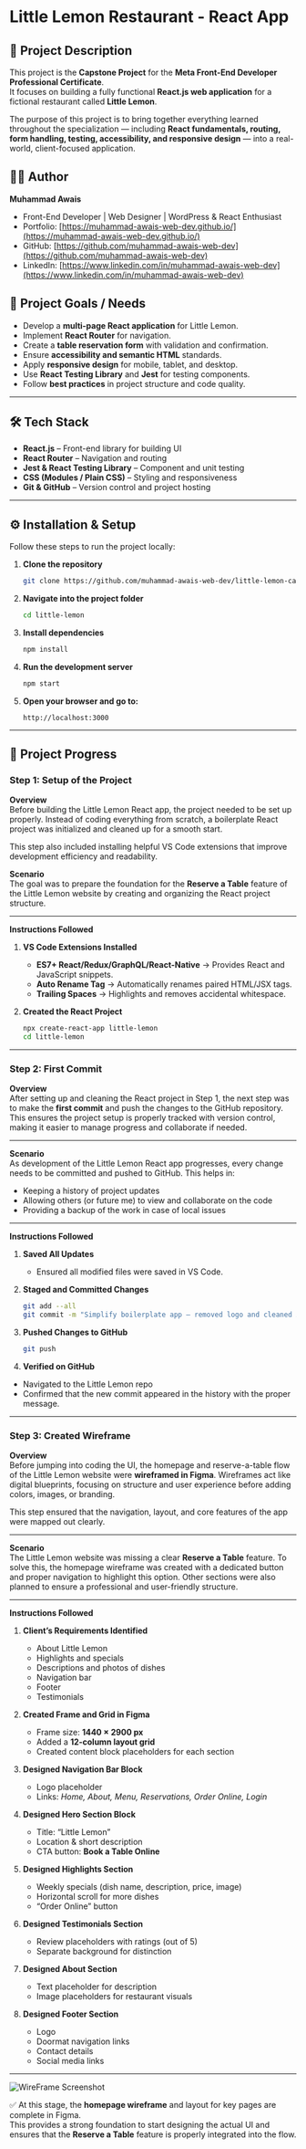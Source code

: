 # Little Lemon Restaurant - React App

## 📌 Project Description  
This project is the **Capstone Project** for the **Meta Front-End Developer Professional Certificate**.  
It focuses on building a fully functional **React.js web application** for a fictional restaurant called **Little Lemon**.  

The purpose of this project is to bring together everything learned throughout the specialization — including **React fundamentals, routing, form handling, testing, accessibility, and responsive design** — into a real-world, client-focused application.  

## 👨‍💻 Author  
**Muhammad Awais**  
- Front-End Developer | Web Designer | WordPress & React Enthusiast  
- Portfolio: [https://muhammad-awais-web-dev.github.io/](https://muhammad-awais-web-dev.github.io/)  
- GitHub: [https://github.com/muhammad-awais-web-dev](https://github.com/muhammad-awais-web-dev)  
- LinkedIn: [https://www.linkedin.com/in/muhammad-awais-web-dev](https://www.linkedin.com/in/muhammad-awais-web-dev)  

## 🎯 Project Goals / Needs  
- Develop a **multi-page React application** for Little Lemon.  
- Implement **React Router** for navigation.  
- Create a **table reservation form** with validation and confirmation.  
- Ensure **accessibility and semantic HTML** standards.  
- Apply **responsive design** for mobile, tablet, and desktop.  
- Use **React Testing Library** and **Jest** for testing components.  
- Follow **best practices** in project structure and code quality.  

---

## 🛠️ Tech Stack  
- **React.js** – Front-end library for building UI  
- **React Router** – Navigation and routing  
- **Jest & React Testing Library** – Component and unit testing  
- **CSS (Modules / Plain CSS)** – Styling and responsiveness  
- **Git & GitHub** – Version control and project hosting  

---

## ⚙️ Installation & Setup  

Follow these steps to run the project locally:  

1. **Clone the repository**  
   ```bash
   git clone https://github.com/muhammad-awais-web-dev/little-lemon-capstone.git

2. **Navigate into the project folder**  
   ```bash
   cd little-lemon

3. **Install dependencies**  
   ```bash
   npm install

4. **Run the development server**  
   ```bash
   npm start
5. **Open your browser and go to:**  
    ```
    http://localhost:3000
    ```
---

## 🚀 Project Progress

### Step 1: Setup of the Project

**Overview**  
Before building the Little Lemon React app, the project needed to be set up properly. Instead of coding everything from scratch, a boilerplate React project was initialized and cleaned up for a smooth start.  

This step also included installing helpful VS Code extensions that improve development efficiency and readability.  

**Scenario**  
The goal was to prepare the foundation for the **Reserve a Table** feature of the Little Lemon website by creating and organizing the React project structure.  

---

**Instructions Followed**

1. **VS Code Extensions Installed**
   - **ES7+ React/Redux/GraphQL/React-Native** → Provides React and JavaScript snippets.  
   - **Auto Rename Tag** → Automatically renames paired HTML/JSX tags.  
   - **Trailing Spaces** → Highlights and removes accidental whitespace.  

2. **Created the React Project**  
   ```bash
   npx create-react-app little-lemon
   cd little-lemon
---

### Step 2: First Commit

**Overview**  
After setting up and cleaning the React project in Step 1, the next step was to make the **first commit** and push the changes to the GitHub repository. This ensures the project setup is properly tracked with version control, making it easier to manage progress and collaborate if needed.  

---

**Scenario**  
As development of the Little Lemon React app progresses, every change needs to be committed and pushed to GitHub. This helps in:  
- Keeping a history of project updates  
- Allowing others (or future me) to view and collaborate on the code  
- Providing a backup of the work in case of local issues  

---

**Instructions Followed**

1. **Saved All Updates**  
   - Ensured all modified files were saved in VS Code.  

2. **Staged and Committed Changes**  
   ```bash
   git add --all
   git commit -m "Simplify boilerplate app – removed logo and cleaned App.js"

3. **Pushed Changes to GitHub**  
   ```bash
   git push

4. **Verified on GitHub**
 - Navigated to the Little Lemon repo
 - Confirmed that the new commit appeared in the history with the proper message.

 ---

### Step 3: Created Wireframe

**Overview**  
Before jumping into coding the UI, the homepage and reserve-a-table flow of the Little Lemon website were **wireframed in Figma**. Wireframes act like digital blueprints, focusing on structure and user experience before adding colors, images, or branding.  

This step ensured that the navigation, layout, and core features of the app were mapped out clearly.  

---

**Scenario**  
The Little Lemon website was missing a clear **Reserve a Table** feature. To solve this, the homepage wireframe was created with a dedicated button and proper navigation to highlight this option. Other sections were also planned to ensure a professional and user-friendly structure.  

---

**Instructions Followed**

1. **Client’s Requirements Identified**  
   - About Little Lemon  
   - Highlights and specials  
   - Descriptions and photos of dishes  
   - Navigation bar  
   - Footer  
   - Testimonials  

2. **Created Frame and Grid in Figma**  
   - Frame size: **1440 × 2900 px**  
   - Added a **12-column layout grid**  
   - Created content block placeholders for each section  

3. **Designed Navigation Bar Block**  
   - Logo placeholder  
   - Links: *Home, About, Menu, Reservations, Order Online, Login*  

4. **Designed Hero Section Block**  
   - Title: “Little Lemon”  
   - Location & short description  
   - CTA button: **Book a Table Online**  

5. **Designed Highlights Section**  
   - Weekly specials (dish name, description, price, image)  
   - Horizontal scroll for more dishes  
   - “Order Online” button  

6. **Designed Testimonials Section**  
   - Review placeholders with ratings (out of 5)  
   - Separate background for distinction  

7. **Designed About Section**  
   - Text placeholder for description  
   - Image placeholders for restaurant visuals  

8. **Designed Footer Section**  
   - Logo  
   - Doormat navigation links  
   - Contact details  
   - Social media links  

---

![WireFrame Screenshot](./public/Wireframe.svg)

✅ At this stage, the **homepage wireframe** and layout for key pages are complete in Figma.  
This provides a strong foundation to start designing the actual UI and ensures that the **Reserve a Table** feature is properly integrated into the flow.  
